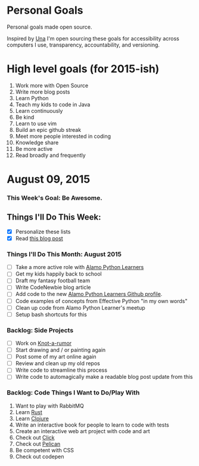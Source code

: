 Personal Goals
==============

Personal goals made open source.

Inspired by [Una](http://una.im/personal-goals-guide/) I'm open sourcing these goals for accessibility across computers I use, transparency, accountability, and versioning.

# High level goals (for 2015-ish)
1. Work more with Open Source
2. Write more blog posts
3. Learn Python
4. Teach my kids to code in Java
5. Learn continuously
6. Be kind
7. Learn to use vim
8. Build an epic github streak
9. Meet more people interested in coding
10. Knowledge share
11. Be more active
12. Read broadly and frequently

# August 09, 2015

### This Week's Goal: Be Awesome.

## Things I'll Do This Week:
- [x] Personalize these lists
- [x] Read [this blog post](http://una.github.io/personal-goals-guide/)

### Things I'll Do This Month: August 2015
- [ ] Take a more active role with [Alamo Python Learners](http://www.meetup.com/Alamo-Python-Learners/)
- [ ] Get my kids happily back to school
- [ ] Draft my fantasy football team
- [ ] Write CodeNewbie blog article
- [ ] Add code to the new [Alamo Python Learners Github profile](https://github.com/alamo-python-learners).
- [ ] Code examples of concepts from Effective Python "in my own words"
- [ ] Clean up code from Alamo Python Learner's meetup
- [ ] Setup bash shortcuts for this

### Backlog: Side Projects
- [ ] Work on [Knot-a-rumor](https://github.com/jamalhansen/knot-a-rumor)
- [ ] Start drawing and / or painting again
- [ ] Post some of my art online again
- [ ] Review and clean up my old repos
- [ ] Write code to streamline this process
- [ ] Write code to automagically make a readable blog post update from this

### Backlog: Code Things I Want to Do/Play With
1. Want to play with RabbitMQ
2. Learn [Rust](https://www.rust-lang.org/)
3. Learn [Clojure](http://clojure.org/)
4. Write an interactive book for people to learn to code with tests
5. Create an interactive web art project with code and art
6. Check out [Click](http://click.pocoo.org/4/)
7. Check out [Pelican](http://blog.getpelican.com/)
8. Be competent with CSS
9. Check out codepen